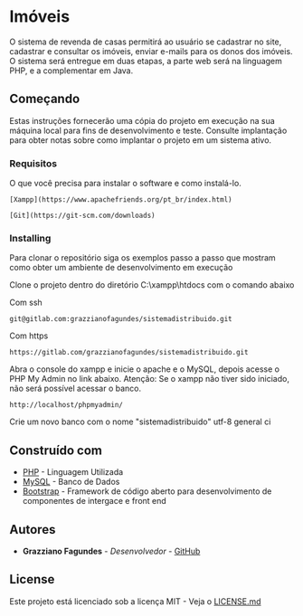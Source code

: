 # Imóveis

O sistema de revenda de casas permitirá ao usuário se cadastrar no site, cadastrar e consultar os imóveis, enviar e-mails para os donos dos imóveis.
O sistema será entregue em duas etapas, a parte web será na linguagem PHP, e a complementar em Java.

## Começando

Estas instruções fornecerão uma cópia do projeto em execução na sua máquina local para fins de desenvolvimento e teste. Consulte implantação para obter notas sobre como implantar o projeto em um sistema ativo.

### Requisitos

O que você precisa para instalar o software e como instalá-lo.

```
[Xampp](https://www.apachefriends.org/pt_br/index.html)
```
```
[Git](https://git-scm.com/downloads)
```

### Installing

Para clonar o repositório siga os exemplos passo a passo que mostram como obter um ambiente de desenvolvimento em execução

Clone o projeto dentro do diretório C:\xampp\htdocs com o comando abaixo

Com ssh
```
git@gitlab.com:grazzianofagundes/sistemadistribuido.git
```
Com https
```
https://gitlab.com/grazzianofagundes/sistemadistribuido.git
```

Abra o console do xampp e inicie o apache e o MySQL, depois acesse o PHP My Admin no link abaixo.
Atenção: Se o xampp não tiver sido iniciado, não será possível acessar o banco.

```
http://localhost/phpmyadmin/
```

Crie um novo banco com o nome "sistemadistribuido" utf-8 general ci

<!-- Termine com um exemplo de como retirar alguns dados do sistema ou usá-los para uma pequena demonstração

## Running the tests

Explain how to run the automated tests for this system

### Break down into end to end tests

Explain what these tests test and why

```
Give an example
```

### And coding style tests

Explain what these tests test and why

```
Give an example
```

## Deployment

Add additional notes about how to deploy this on a live system -->

## Construído com

* [PHP](https://www.php.net/manual/pt_BR/intro-whatis.php) - Linguagem Utilizada
* [MySQL](https://www.mysql.com/) - Banco de Dados
* [Bootstrap](https://getbootstrap.com/) - Framework de código aberto para desenvolvimento de componentes de intergace e front end

<!-- ## Contributing

Please read [CONTRIBUTING.md](https://gist.github.com/PurpleBooth/b24679402957c63ec426) for details on our code of conduct, and the process for submitting pull requests to us.

## Versioning

We use [SemVer](http://semver.org/) for versioning. For the versions available, see the [tags on this repository](https://github.com/your/project/tags).  -->

## Autores

* **Grazziano Fagundes** - *Desenvolvedor* - [GitHub](https://github.com/grazziano)

<!-- See also the list of [contributors](https://github.com/grazziano) who participated in this project. -->

## License

Este projeto está licenciado sob a licença MIT - Veja o [LICENSE.md](https://opensource.org/licenses/MIT)

<!-- ## Acknowledgments

* Hat tip to anyone whose code was used
* Inspiration
* etc -->
